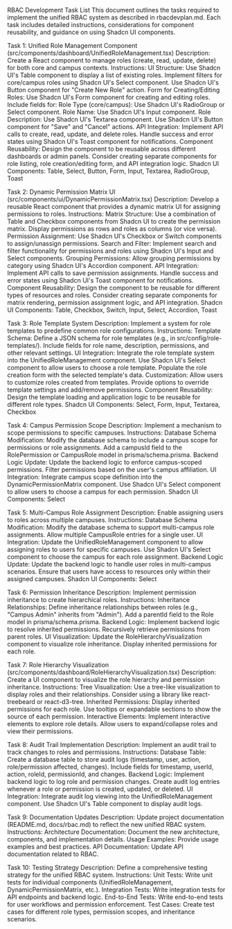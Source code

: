 RBAC Development Task List
This document outlines the tasks required to implement the unified RBAC system as described in rbacdevplan.md. Each task includes detailed instructions, considerations for component reusability, and guidance on using Shadcn UI components.

Task 1: Unified Role Management Component (src/components/dashboard/UnifiedRoleManagement.tsx)
Description: Create a React component to manage roles (create, read, update, delete) for both core and campus contexts.
Instructions:
UI Structure:
Use Shadcn UI's Table component to display a list of existing roles.
Implement filters for core/campus roles using Shadcn UI's Select component.
Use Shadcn UI's Button component for "Create New Role" action.
Form for Creating/Editing Roles:
Use Shadcn UI's Form component for creating and editing roles.
Include fields for:
Role Type (core/campus): Use Shadcn UI's RadioGroup or Select component.
Role Name: Use Shadcn UI's Input component.
Role Description: Use Shadcn UI's Textarea component.
Use Shadcn UI's Button component for "Save" and "Cancel" actions.
API Integration:
Implement API calls to create, read, update, and delete roles.
Handle success and error states using Shadcn UI's Toast component for notifications.
Component Reusability:
Design the component to be reusable across different dashboards or admin panels.
Consider creating separate components for role listing, role creation/editing form, and API integration logic.
Shadcn UI Components: Table, Select, Button, Form, Input, Textarea, RadioGroup, Toast

Task 2: Dynamic Permission Matrix UI (src/components/ui/DynamicPermissionMatrix.tsx)
Description: Develop a reusable React component that provides a dynamic matrix UI for assigning permissions to roles.
Instructions:
Matrix Structure:
Use a combination of Table and Checkbox components from Shadcn UI to create the permission matrix.
Display permissions as rows and roles as columns (or vice versa).
Permission Assignment:
Use Shadcn UI's Checkbox or Switch components to assign/unassign permissions.
Search and Filter:
Implement search and filter functionality for permissions and roles using Shadcn UI's Input and Select components.
Grouping Permissions:
Allow grouping permissions by category using Shadcn UI's Accordion component.
API Integration:
Implement API calls to save permission assignments.
Handle success and error states using Shadcn UI's Toast component for notifications.
Component Reusability:
Design the component to be reusable for different types of resources and roles.
Consider creating separate components for matrix rendering, permission assignment logic, and API integration.
Shadcn UI Components: Table, Checkbox, Switch, Input, Select, Accordion, Toast

Task 3: Role Template System
Description: Implement a system for role templates to predefine common role configurations.
Instructions:
Template Schema:
Define a JSON schema for role templates (e.g., in src/config/role-templates/).
Include fields for role name, description, permissions, and other relevant settings.
UI Integration:
Integrate the role template system into the UnifiedRoleManagement component.
Use Shadcn UI's Select component to allow users to choose a role template.
Populate the role creation form with the selected template's data.
Customization:
Allow users to customize roles created from templates.
Provide options to override template settings and add/remove permissions.
Component Reusability:
Design the template loading and application logic to be reusable for different role types.
Shadcn UI Components: Select, Form, Input, Textarea, Checkbox

Task 4: Campus Permission Scope
Description: Implement a mechanism to scope permissions to specific campuses.
Instructions:
Database Schema Modification:
Modify the database schema to include a campus scope for permissions or role assignments.
Add a campusId field to the RolePermission or CampusRole model in prisma/schema.prisma.
Backend Logic Update:
Update the backend logic to enforce campus-scoped permissions.
Filter permissions based on the user's campus affiliation.
UI Integration:
Integrate campus scope definition into the DynamicPermissionMatrix component.
Use Shadcn UI's Select component to allow users to choose a campus for each permission.
Shadcn UI Components: Select

Task 5: Multi-Campus Role Assignment
Description: Enable assigning users to roles across multiple campuses.
Instructions:
Database Schema Modification:
Modify the database schema to support multi-campus role assignments.
Allow multiple CampusRole entries for a single user.
UI Integration:
Update the UnifiedRoleManagement component to allow assigning roles to users for specific campuses.
Use Shadcn UI's Select component to choose the campus for each role assignment.
Backend Logic Update:
Update the backend logic to handle user roles in multi-campus scenarios.
Ensure that users have access to resources only within their assigned campuses.
Shadcn UI Components: Select

Task 6: Permission Inheritance
Description: Implement permission inheritance to create hierarchical roles.
Instructions:
Inheritance Relationships:
Define inheritance relationships between roles (e.g., "Campus Admin" inherits from "Admin").
Add a parentId field to the Role model in prisma/schema.prisma.
Backend Logic:
Implement backend logic to resolve inherited permissions.
Recursively retrieve permissions from parent roles.
UI Visualization:
Update the RoleHierarchyVisualization component to visualize role inheritance.
Display inherited permissions for each role.

Task 7: Role Hierarchy Visualization (src/components/dashboard/RoleHierarchyVisualization.tsx)
Description: Create a UI component to visualize the role hierarchy and permission inheritance.
Instructions:
Tree Visualization:
Use a tree-like visualization to display roles and their relationships.
Consider using a library like react-treebeard or react-d3-tree.
Inherited Permissions:
Display inherited permissions for each role.
Use tooltips or expandable sections to show the source of each permission.
Interactive Elements:
Implement interactive elements to explore role details.
Allow users to expand/collapse roles and view their permissions.

Task 8: Audit Trail Implementation
Description: Implement an audit trail to track changes to roles and permissions.
Instructions:
Database Table:
Create a database table to store audit logs (timestamp, user, action, role/permission affected, changes).
Include fields for timestamp, userId, action, roleId, permissionId, and changes.
Backend Logic:
Implement backend logic to log role and permission changes.
Create audit log entries whenever a role or permission is created, updated, or deleted.
UI Integration:
Integrate audit log viewing into the UnifiedRoleManagement component.
Use Shadcn UI's Table component to display audit logs.

Task 9: Documentation Updates
Description: Update project documentation (README.md, docs/rbac.md) to reflect the new unified RBAC system.
Instructions:
Architecture Documentation:
Document the new architecture, components, and implementation details.
Usage Examples:
Provide usage examples and best practices.
API Documentation:
Update API documentation related to RBAC.

Task 10: Testing Strategy
Description: Define a comprehensive testing strategy for the unified RBAC system.
Instructions:
Unit Tests:
Write unit tests for individual components (UnifiedRoleManagement, DynamicPermissionMatrix, etc.).
Integration Tests:
Write integration tests for API endpoints and backend logic.
End-to-End Tests:
Write end-to-end tests for user workflows and permission enforcement.
Test Cases:
Create test cases for different role types, permission scopes, and inheritance scenarios.
